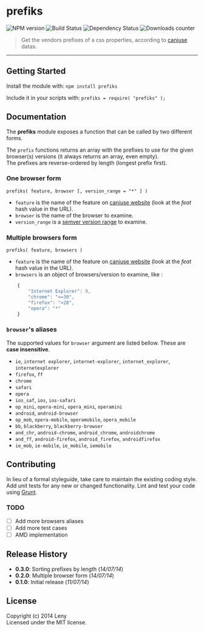 # prefiks 

![NPM version](http://img.shields.io/npm/v/prefiks.svg) ![Build Status](http://img.shields.io/travis/leny/prefiks.svg) ![Dependency Status](https://david-dm.org/leny/prefiks.svg) ![Downloads counter](http://img.shields.io/npm/dm/prefiks.svg)

> Get the vendors prefixes of a css properties, according to [caniuse](http://caniuse.com) datas.

* * * 

## Getting Started

Install the module with: `npm install prefiks`

Include it in your scripts with: `prefiks = require( "prefiks" );`

## Documentation

The **prefiks** module exposes a function that can be called by two different forms.

The `prefix` functions returns an array with the prefixes to use for the given browser(s) versions (it always returns an array, even empty).  
The prefixes are reverse-ordered by length (longest prefix first).

### One browser form

    prefiks( feature, browser [, version_range = "*" ] )
    
* `feature` is the name of the feature on [caniuse website](http://caniuse.com) (look at the *feat* hash value in the URL).
* `browser` is the name of the browser to examine.
* `version_range` is a [semver version range](https://github.com/isaacs/node-semver#ranges) to examine.

### Multiple browsers form

    prefiks( feature, browsers )
    
* `feature` is the name of the feature on [caniuse website](http://caniuse.com) (look at the *feat* hash value in the URL).
* `browsers` is an object of browsers/version to examine, like :

```javascript
    {
        "Internet Explorer": 9,
        "chrome": "<=30",
        "firefox": ">28",
        "opera": "*"
    }
```

### `browser`'s aliases

The supported values for `browser` argument are listed bellow. These are **case insensitive**.

* `ie`, `internet explorer`, `internet-explorer`, `internet_explorer`, `internetexplorer`
* `firefox`, `ff`
* `chrome`
* `safari`
* `opera`
* `ios_saf`, `ios`, `ios-safari`
* `op_mini`, `opera-mini`, `opera_mini`, `operamini`
* `android`, `android-browser`
* `op_mob`, `opera-mobile`, `operamobile`, `opera_mobile`
* `bb`, `blackberry`, `blackberry-browser`
* `and_chr`, `android-chrome`, `android_chrome`, `androidchrome`
* `and_ff`, `android-firefox`, `android_firefox`, `androidfirefox`
* `ie_mob`, `ie-mobile`, `ie_mobile`, `iemobile`

## Contributing

In lieu of a formal styleguide, take care to maintain the existing coding style. Add unit tests for any new or changed functionality. Lint and test your code using [Grunt](http://gruntjs.com/).

### TODO

- [ ] Add more browsers aliases
- [ ] Add more test cases
- [ ] AMD implementation

## Release History

* **0.3.0**: Sorting prefixes by length (*14/07/14*)
* **0.2.0**: Multiple browser form (*14/07/14*)
* **0.1.0**: Initial release (*11/07/14*)

## License
Copyright (c) 2014 Leny  
Licensed under the MIT license.
